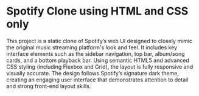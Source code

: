 # Spotify Clone using HTML and CSS only

This project is a static clone of Spotify’s web UI designed to closely mimic the original music streaming platform's look and feel. It includes key interface elements such as the sidebar navigation, top bar, album/song cards, and a bottom playback bar. Using semantic HTML5 and advanced CSS styling (including Flexbox and Grid), the layout is fully responsive and visually accurate. The design follows Spotify’s signature dark theme, creating an engaging user interface that demonstrates attention to detail and strong front-end layout skills.
